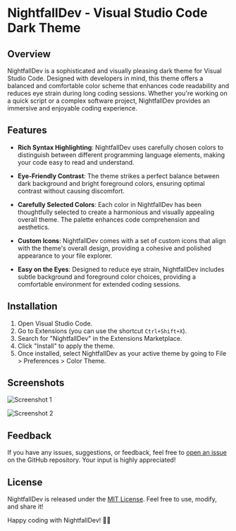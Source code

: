 # NightfallDev - Visual Studio Code Dark Theme

## Overview

NightfallDev is a sophisticated and visually pleasing dark theme for Visual Studio Code. Designed with developers in mind, this theme offers a balanced and comfortable color scheme that enhances code readability and reduces eye strain during long coding sessions. Whether you're working on a quick script or a complex software project, NightfallDev provides an immersive and enjoyable coding experience.

## Features

- **Rich Syntax Highlighting**: NightfallDev uses carefully chosen colors to distinguish between different programming language elements, making your code easy to read and understand.

- **Eye-Friendly Contrast**: The theme strikes a perfect balance between dark background and bright foreground colors, ensuring optimal contrast without causing discomfort.

- **Carefully Selected Colors**: Each color in NightfallDev has been thoughtfully selected to create a harmonious and visually appealing overall theme. The palette enhances code comprehension and aesthetics.

- **Custom Icons**: NightfallDev comes with a set of custom icons that align with the theme's overall design, providing a cohesive and polished appearance to your file explorer.

- **Easy on the Eyes**: Designed to reduce eye strain, NightfallDev includes subtle background and foreground color choices, providing a comfortable environment for extended coding sessions.

## Installation

1. Open Visual Studio Code.
2. Go to Extensions (you can use the shortcut `Ctrl+Shift+X`).
3. Search for "NightfallDev" in the Extensions Marketplace.
4. Click "Install" to apply the theme.
5. Once installed, select NightfallDev as your active theme by going to File > Preferences > Color Theme.

## Screenshots

![Screenshot 1](screenshots/screenshot1.png)

![Screenshot 2](screenshots/screenshot2.png)

## Feedback

If you have any issues, suggestions, or feedback, feel free to [open an issue](https://github.com/yourusername/nightfalldev-theme/issues) on the GitHub repository. Your input is highly appreciated!

## License

NightfallDev is released under the [MIT License](LICENSE.md). Feel free to use, modify, and share it!

Happy coding with NightfallDev! 🌙✨
